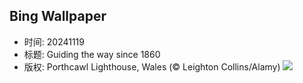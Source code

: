 ## Bing Wallpaper
- 时间: 20241119
- 标题: Guiding the way since 1860
- 版权: Porthcawl Lighthouse, Wales (© Leighton Collins/Alamy)
![](https://cn.bing.com/th?id=OHR.PorthcawlLighthouse_EN-US4147042402_UHD.jpg&rf=LaDigue_UHD.jpg&pid=hp&w=3840&h=2160&rs=1&c=4)
